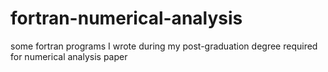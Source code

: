 # fortran-numerical-analysis
some fortran programs I wrote during my post-graduation degree required for numerical analysis paper
